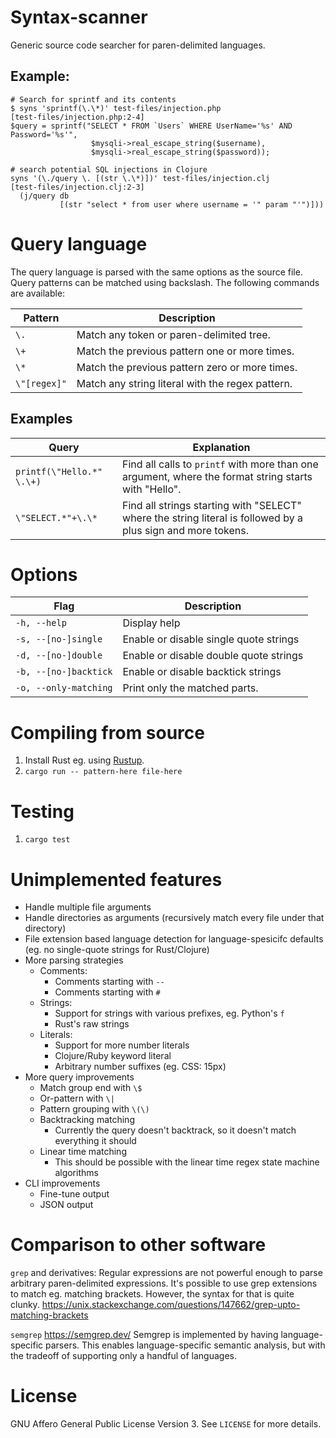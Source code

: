Syntax-scanner
==============

Generic source code searcher for paren-delimited languages.

Example:
--------

```
# Search for sprintf and its contents
$ syns 'sprintf(\.\*)' test-files/injection.php
[test-files/injection.php:2-4]
$query = sprintf("SELECT * FROM `Users` WHERE UserName='%s' AND Password='%s'",
                  $mysqli->real_escape_string($username),
                  $mysqli->real_escape_string($password));

# search potential SQL injections in Clojure
syns '(\./query \. [(str \.\*)])' test-files/injection.clj
[test-files/injection.clj:2-3]
  (j/query db
           [(str "select * from user where username = '" param "'")]))
```

Query language
==============

The query language is parsed with the same options as the source file. Query patterns
can be matched using backslash. The following commands are available:

| Pattern | Description |
| --- | --- |
| `\.` | Match any token or paren-delimited tree. |
| `\+` | Match the previous pattern one or more times. |
| `\*` | Match the previous pattern zero or more times. |
| `\"[regex]"` | Match any string literal with the regex pattern. |

Examples
--------

| Query | Explanation |
| --- | --- |
| `printf(\"Hello.*" \.\+)` | Find all calls to `printf` with more than one argument, where the format string starts with "Hello". |
| `\"SELECT.*"+\.\*` | Find all strings starting with "SELECT" where the string literal is followed by a plus sign and more tokens. |

Options
=======
| Flag | Description |
| --- | --- |
| `-h, --help` | Display help |
| `-s, --[no-]single` | Enable or disable single quote strings |
| `-d, --[no-]double` | Enable or disable double quote strings |
| `-b, --[no-]backtick` | Enable or disable backtick strings |
| `-o, --only-matching` | Print only the matched parts. |

Compiling from source
=====================

1) Install Rust eg. using [Rustup](https://rustup.rs/).
2) `cargo run -- pattern-here file-here`

Testing
=======

1) `cargo test`

Unimplemented features
======================

- Handle multiple file arguments
- Handle directories as arguments (recursively match every file under that directory)
- File extension based language detection for language-spesicifc defaults (eg. no single-quote strings for Rust/Clojure)
- More parsing strategies
    - Comments:
        - Comments starting with `--`
        - Comments starting with `#`
    - Strings:
        - Support for strings with various prefixes, eg. Python's `f`
        - Rust's raw strings
    - Literals:
        - Support for more number literals
        - Clojure/Ruby keyword literal
        - Arbitrary number suffixes (eg. CSS: 15px)
- More query improvements
    - Match group end with `\$`
    - Or-pattern with `\|`
    - Pattern grouping with `\(\)`
    - Backtracking matching
        - Currently the query doesn't backtrack, so it doesn't match everything it should
    - Linear time matching
        - This should be possible with the linear time regex state machine algorithms
- CLI improvements
    - Fine-tune output
    - JSON output

Comparison to other software
============================

`grep` and derivatives: Regular expressions are not powerful enough to parse
arbitrary paren-delimited expressions. It's possible to use grep extensions to
match eg. matching brackets. However, the syntax for that is quite clunky.
https://unix.stackexchange.com/questions/147662/grep-upto-matching-brackets

`semgrep` https://semgrep.dev/ Semgrep is implemented by having
language-specific parsers. This enables language-specific semantic analysis,
but with the tradeoff of supporting only a handful of languages.

License
=======

GNU Affero General Public License Version 3. See `LICENSE` for more details.
